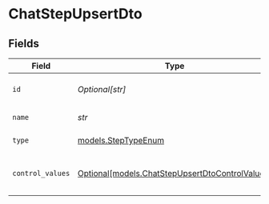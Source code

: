 # ChatStepUpsertDto


## Fields

| Field                                                                                          | Type                                                                                           | Required                                                                                       | Description                                                                                    |
| ---------------------------------------------------------------------------------------------- | ---------------------------------------------------------------------------------------------- | ---------------------------------------------------------------------------------------------- | ---------------------------------------------------------------------------------------------- |
| `id`                                                                                           | *Optional[str]*                                                                                | :heavy_minus_sign:                                                                             | Unique identifier of the step                                                                  |
| `name`                                                                                         | *str*                                                                                          | :heavy_check_mark:                                                                             | Name of the step                                                                               |
| `type`                                                                                         | [models.StepTypeEnum](../models/steptypeenum.md)                                               | :heavy_check_mark:                                                                             | Type of the step                                                                               |
| `control_values`                                                                               | [Optional[models.ChatStepUpsertDtoControlValues]](../models/chatstepupsertdtocontrolvalues.md) | :heavy_minus_sign:                                                                             | Control values for the Chat step.                                                              |